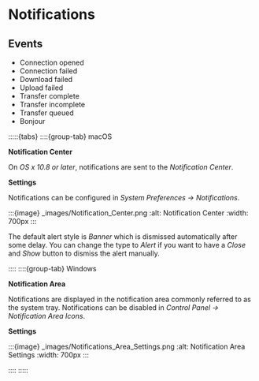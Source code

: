 Notifications
====

## Events

- Connection opened
- Connection failed
- Download failed
- Upload failed
- Transfer complete
- Transfer incomplete
- Transfer queued
- Bonjour

:::::{tabs}
::::{group-tab} macOS

**Notification Center**

On *OS x 10.8 or later*, notifications are sent to the *Notification Center*.

**Settings**

Notifications can be configured in *System Preferences → Notifications*.

:::{image} _images/Notification_Center.png
:alt: Notification Center
:width: 700px
:::

The default alert style is *Banner* which is dismissed automatically after some delay. You can change the type to *Alert* if you want to have a *Close* and *Show* button to dismiss the alert manually.

::::
::::{group-tab} Windows

**Notification Area**

Notifications are displayed in the notification area commonly referred to as the system tray. Notifications can be disabled in *Control Panel → Notification Area Icons*.

**Settings**

:::{image} _images/Notifications_Area_Settings.png
:alt: Notification Area Settings
:width: 700px
:::

::::
:::::
